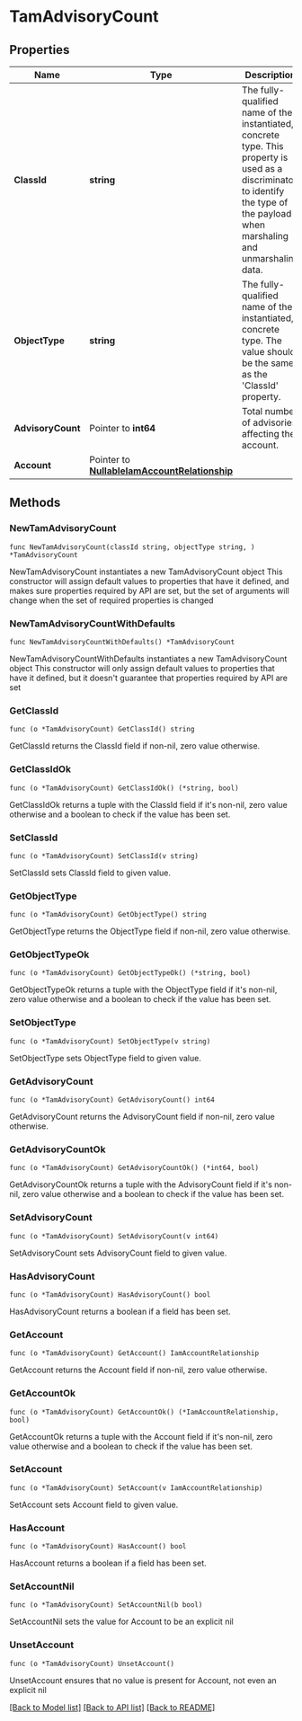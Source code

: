 # TamAdvisoryCount

## Properties

Name | Type | Description | Notes
------------ | ------------- | ------------- | -------------
**ClassId** | **string** | The fully-qualified name of the instantiated, concrete type. This property is used as a discriminator to identify the type of the payload when marshaling and unmarshaling data. | [default to "tam.AdvisoryCount"]
**ObjectType** | **string** | The fully-qualified name of the instantiated, concrete type. The value should be the same as the &#39;ClassId&#39; property. | [default to "tam.AdvisoryCount"]
**AdvisoryCount** | Pointer to **int64** | Total number of advisories affecting the account. | [optional] 
**Account** | Pointer to [**NullableIamAccountRelationship**](IamAccountRelationship.md) |  | [optional] 

## Methods

### NewTamAdvisoryCount

`func NewTamAdvisoryCount(classId string, objectType string, ) *TamAdvisoryCount`

NewTamAdvisoryCount instantiates a new TamAdvisoryCount object
This constructor will assign default values to properties that have it defined,
and makes sure properties required by API are set, but the set of arguments
will change when the set of required properties is changed

### NewTamAdvisoryCountWithDefaults

`func NewTamAdvisoryCountWithDefaults() *TamAdvisoryCount`

NewTamAdvisoryCountWithDefaults instantiates a new TamAdvisoryCount object
This constructor will only assign default values to properties that have it defined,
but it doesn't guarantee that properties required by API are set

### GetClassId

`func (o *TamAdvisoryCount) GetClassId() string`

GetClassId returns the ClassId field if non-nil, zero value otherwise.

### GetClassIdOk

`func (o *TamAdvisoryCount) GetClassIdOk() (*string, bool)`

GetClassIdOk returns a tuple with the ClassId field if it's non-nil, zero value otherwise
and a boolean to check if the value has been set.

### SetClassId

`func (o *TamAdvisoryCount) SetClassId(v string)`

SetClassId sets ClassId field to given value.


### GetObjectType

`func (o *TamAdvisoryCount) GetObjectType() string`

GetObjectType returns the ObjectType field if non-nil, zero value otherwise.

### GetObjectTypeOk

`func (o *TamAdvisoryCount) GetObjectTypeOk() (*string, bool)`

GetObjectTypeOk returns a tuple with the ObjectType field if it's non-nil, zero value otherwise
and a boolean to check if the value has been set.

### SetObjectType

`func (o *TamAdvisoryCount) SetObjectType(v string)`

SetObjectType sets ObjectType field to given value.


### GetAdvisoryCount

`func (o *TamAdvisoryCount) GetAdvisoryCount() int64`

GetAdvisoryCount returns the AdvisoryCount field if non-nil, zero value otherwise.

### GetAdvisoryCountOk

`func (o *TamAdvisoryCount) GetAdvisoryCountOk() (*int64, bool)`

GetAdvisoryCountOk returns a tuple with the AdvisoryCount field if it's non-nil, zero value otherwise
and a boolean to check if the value has been set.

### SetAdvisoryCount

`func (o *TamAdvisoryCount) SetAdvisoryCount(v int64)`

SetAdvisoryCount sets AdvisoryCount field to given value.

### HasAdvisoryCount

`func (o *TamAdvisoryCount) HasAdvisoryCount() bool`

HasAdvisoryCount returns a boolean if a field has been set.

### GetAccount

`func (o *TamAdvisoryCount) GetAccount() IamAccountRelationship`

GetAccount returns the Account field if non-nil, zero value otherwise.

### GetAccountOk

`func (o *TamAdvisoryCount) GetAccountOk() (*IamAccountRelationship, bool)`

GetAccountOk returns a tuple with the Account field if it's non-nil, zero value otherwise
and a boolean to check if the value has been set.

### SetAccount

`func (o *TamAdvisoryCount) SetAccount(v IamAccountRelationship)`

SetAccount sets Account field to given value.

### HasAccount

`func (o *TamAdvisoryCount) HasAccount() bool`

HasAccount returns a boolean if a field has been set.

### SetAccountNil

`func (o *TamAdvisoryCount) SetAccountNil(b bool)`

 SetAccountNil sets the value for Account to be an explicit nil

### UnsetAccount
`func (o *TamAdvisoryCount) UnsetAccount()`

UnsetAccount ensures that no value is present for Account, not even an explicit nil

[[Back to Model list]](../README.md#documentation-for-models) [[Back to API list]](../README.md#documentation-for-api-endpoints) [[Back to README]](../README.md)


